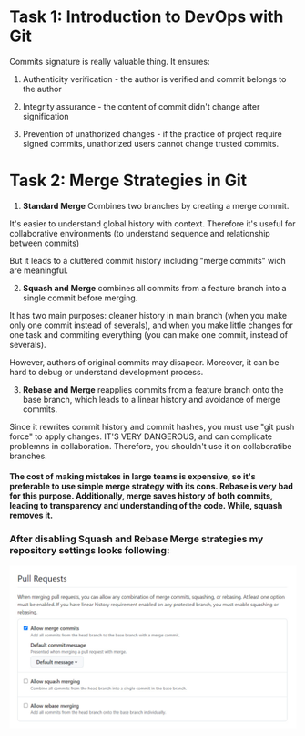 # Task 1: Introduction to DevOps with Git


Commits signature is really valuable thing. It ensures:
1. Authenticity verification - the author is verified and commit belongs to the author

2. Integrity assurance - the content of commit didn't change after signification

3. Prevention of unathorized changes - if the practice of project require signed commits, unathorized users cannot change trusted commits.


# Task 2: Merge Strategies in Git


1. **Standard Merge** Combines two branches by creating a merge commit. 

It's easier to understand global history with context. Therefore it's useful for collaborative environments (to understand sequence and relationship between commits)

But it leads to a cluttered commit history including "merge commits" wich are meaningful.

2. **Squash and Merge** combines all commits from a feature branch into a single commit before merging. 

It has two main purposes: cleaner history in main branch (when you make only one commit instead of severals), and when you make little changes for one task and commiting everything (you can make one commit, instead of severals). 

However, authors of original commits may disapear. Moreover, it can be hard to debug or understand development process.

3. **Rebase and Merge** reapplies commits from a feature branch onto the base branch, which leads to a linear history and avoidance of merge commits.

Since it rewrites commit history and commit hashes, you must use "git push force" to apply changes. IT'S VERY DANGEROUS, and can complicate problemns in collaboration. Therefore, you shouldn't use it on collaboratibe branches.


#### The cost of making mistakes in large teams is expensive, so it's preferable to use simple merge strategy with its cons. Rebase is very bad for this purpose. Additionally, merge saves history of both commits, leading to transparency and understanding of the code. While, squash removes it.

### After disabling Squash and Rebase Merge strategies my repository settings looks following:

![alt text](image.png)